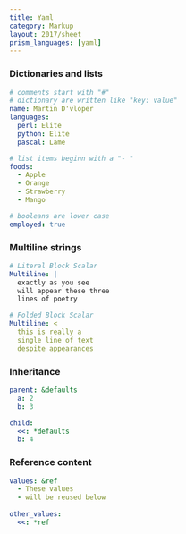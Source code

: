 ```yaml
---
title: Yaml
category: Markup
layout: 2017/sheet
prism_languages: [yaml]
---
```


### Dictionaries and lists

```yaml
# comments start with "#"
# dictionary are written like "key: value"
name: Martin D'vloper
languages:
  perl: Elite
  python: Elite
  pascal: Lame

# list items beginn with a "- "
foods:
  - Apple
  - Orange
  - Strawberry
  - Mango

# booleans are lower case
employed: true
```


### Multiline strings

```yaml
# Literal Block Scalar
Multiline: |
  exactly as you see
  will appear these three
  lines of poetry
```

```yaml
# Folded Block Scalar
Multiline: <
  this is really a
  single line of text
  despite appearances
```

### Inheritance

```yaml
parent: &defaults
  a: 2
  b: 3

child:
  <<: *defaults
  b: 4
```

### Reference content

```yaml
values: &ref
  - These values
  - will be reused below
  
other_values:
  <<: *ref
```
